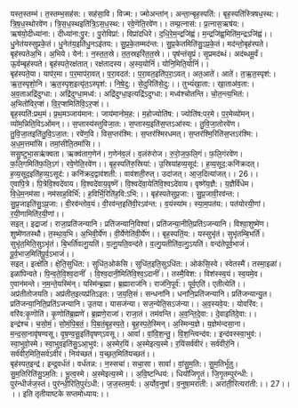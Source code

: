 

  
यस्त॒स्तम्भ॑। त॒स्तम्भ॒सह॑स:। सह॑सा॒वि। विज्म:। ज्मोअन्ता॑न्। अन्ता॒न्बृह॒स्पति॑:। बृह॒स्पति॑स्त्रिषध॒स्थ:। त्रि॒ष॒ध॒स्थोरवे॑ण। त्रि॒स॒ध॒स्थइति॑त्रि॒ऽस॒ध॒स्थ:। रवे॒णॆति॒रवे॑ण।। तम्प्र॒त्नास॑:। प्र॒त्नास॒ऋष॑य:। ऋष॑यो॒दीध्या॑ना:। दीध्या॑ना:पु॒र:। पु॒रोविप्रा॑:। विप्रा॑दधिरे। द॒धि॒रे॒म॒न्द्रजि॑ह्वं। म॒न्द्रजि॑ह्व॒मिति॑म॒न्द्रऽजि॑ह्वं।।  
धु॒नेत॑यस्सुप्रके॒तं। धु॒नेत॑य॒इति॑धु॒नऽइ॑तय:। सु॒प्र॒के॒तम्मद॑न्त:। सु॒प्र॒केतमिति॑सु॒ऽप्र॒के॒तं। मद॑न्तो॒बृह॑स्पते। बृह॑स्पतेअ॒भि। अ॒भिये। येन॑:। न॒स्त॒त॒स्रे। त॒त॒स्रइरि॑त॒त॒स्रे।। पृष॑न्तंसृ॒प्रं। सृ॒प्रमद॑ब्धं। अद॑ब्धमू॒र्वं। ऊ॒र्वम्बृह॑स्पते। बृह॑स्पते॒रक्ष॑तात्। रक्ष॑तादस्य। अ॒स्य॒योनिं॑। योनि॒मिति॒योनिं॑।।  
बृह॑स्पते॒या। याप॑र॒मा। प॒र॒माप॑रा॒वत्। प॒रा॒वदत॑:। प॒रा॒वत॒इति॑प॒रा॒ऽवत्। अत॒आते॑। आते॑। त॒ऋ॒त॒स्पृश॑:। ऋ॒त॒स्पृशो॒नि। ऋ॒त॒स्पृश॒इत्यृ॑त॒ऽस्पृश॑:। नि॒षे॒दु:। से॒दुरिति॑से॒दु:।। तुभ्यं॑खा॒ता:। खा॒ताअ॑व॒ता:। अ॒व॒ताअद्रि॑दुग्धा:। अद्रि॑दुग्धा॒मध्व॑:। अद्रि॑दुग्धा॒इत्यद्रि॑ऽदुग्धा:। मध्व॑श्चोतन्ति। चो॒त॒न्त्य॒भित॑:। अ॒भितो॑विर॒प्शं। वि॒र॒प्शमिति॑वि॒ऽर॒प्शं।।  
बृह॒स्पति॑:प्रथ॒मं। प्र॒थ॒मञ्जाय॑मान:। जाय॑मानोम॒ह:। म॒होज्योति॑ष:। ज्योति॑ष:पर॒मे। प॒र॒मेव्यो॑मन्। व्यो॑म॒न्निति॒विऽओ॑मन्।। स॒प्तास्य॑स्तुविजा॒त:। स॒प्तास्य॒इति॑स॒प्तऽआ॑स्य:। तु॒वि॒जा॒तोरवे॑ण। तु॒वि॒जा॒तइति॑तु॒वि॒ऽजा॒त:। रवे॑ण॒वि। विस॒प्तर॑श्मि:। स॒प्तर॑श्मिरधमत्। स॒प्तर॑श्मि॒रिति॑स॒प्तऽर॑श्मि:। अ॒ध॒म॒त्तमां॑सि। तमां॒सीति॒तमां॑सि।।  
ससु॒ष्टुभा॒सऋ॑क्वता। ऋक्व॑ताग॒णेन॑। ग॒णेन॑व॒लं। व॒लंरु॑रोज। रु॒रो॒ज॒फ॒लि॒गं। फ॒लि॒गंरवे॑ण। फ॒लि॒गमिति॑फ॒लि॒ऽगं। रवे॒णेति॒रवे॑ण।। बृह॒स्पति॑रु॒स्रिया॑:। उ॒स्रिया॑हव्य॒सूद॑:। ह॒व्य॒सूद॒:कनि॑क्रदत्। ह॒व्य॒सूद॒इति॑ह॒व्य॒ऽसूद॑:। कनि॑क्रद॒द्वाव॑शती:। वाव॑शती॒रुत्। उदा॑जत्। आ॒ज॒दित्या॑जत्।। 26।।  
ए॒वापि॒त्रे। पि॒त्रेवि॒श्वदे॑वाय। वि॒श्वदे॑वाय॒वृष्णॆ॑। वि॒श्वदे॑वा॒येति॑वि॒श्वऽदे॑वाय। वृष्णे॑य॒ज्ञै:। य॒ज्ञैर्वि॑धेम। वि॒धे॒म॒नम॑सा। नम॑साह॒विर्भि॑:। ह॒विर्भि॒रिति॑ह॒वि:ऽभि॑:।। बृह॑स्पतेसुप्र॒जा:। सु॒प्र॒जावी॒रव॑न्त:। सु॒प्र॒जाइति॑सु॒ऽप्र॒जा:। वी॒रव॑न्तोव॒यं। वी॒रव॑न्त॒इति॑वी॒रऽव॑न्त:। व॒यंस्या॑म। स्या॒म॒पत॑य:। पत॑योरयी॒णां। र॒यी॒णामिति॑र॒यी॒णां।।  
सइत्। इद्राजा॑। राजा॒प्रति॑जन्यानि। प्रति॑जन्यानि॒विश्वा॑। प्रति॑जन्या॒नीति॒प्रति॑ऽजन्यानि। विश्वा॒शुष्मे॑ण। शुष्मे॑णतस्थौ। त॒स्था॒व॒भि। अ॒भिवी॒र्ये॑ण। वी॒र्येणेति॑वी॒र्ये॑ण।। बृह॒स्पतिं॒य:। यस्सुभृ॑तं। सुभृ॑तम्बि॒भर्ति॑। सुभृ॑त॒मिति॒सुऽभृ॑तं। बि॒भर्ति॑वल्गू॒यति॑। व॒ल्गू॒यति॒वन्द॑ते। व॒ल्गु॒यतीति॑व॒ल्गु॒ऽयति॑। वन्द॑तेपूर्व॒भाजं॑। पू॒र्व॒भाज॒मिति॑पू॒र्व॒ऽभाजं॑।।  
सइत्। इत्क्षे॑ति। क्षे॒ति॒सुधि॑त:। सुधि॑त॒ओक॑सि। सुधि॑त॒इति॒सुऽधि॑त:। ओक॑सि॒स्वे। स्वेतस्मै॑। तस्मा॒इळा॑। इळा॑पिन्वते। पि॒न्व॒ते॒वि॒श्व॒दानीं॑ । वि॒श्व॒दानी॒मिति॑वि॒श्व॒ऽदानीं॑।। तस्मै॒विश:। विश॑स्स्व॒यं। स्व॒यमे॒व। ए॒वान॑मन्ते। न॒म॒न्ते॒यस्मि॑न्। यस्मि॑न्ब्र॒ह्मा। ब्र॒ह्माराज॑नि। राज॑नि॒पूर्व॑:। पूर्व॒एति॑। एतीत्येति॑।।  
अप्र॑तीतोजयति। अप्र॑तीत॒इत्यप्र॑तिऽइत:। ज॒य॒ति॒सं। सन्धना॑नि। धना॑नि॒प्रति॑जन्यानि। प्रति॑जन्यान्यु॒त। प्रति॑जन्या॒निति॒प्रति॑ऽजन्यानि। उ॒तया। यासज॑न्या। सज॒न्येति॒सऽज॑न्या।। अ॒व॒स्यवे॒य:। योवरि॑व:। वरि॑व:कृ॒णॊति॑। कृ॒णोति॑ब्र॒ह्मणे॑। ब्र॒ह्मणे॒राजा॑। राजा॒तं। तम॑वन्ति। अ॒व॒न्ति॒दे॒वा:। दे॒वाइति॑दे॒वा:।।  
इन्द्र॑श्च। च॒सो॒मं॒। सो॒मं॒पि॒ब॒तं॒। पि॒ब॒तं॒बृ॒ह॒स्प॒ते॒। बृ॒ह॒स्प॒ते॒स्मिन्। अ॒स्मिन्य॒ज्ञे। य॒ज्ञेम॑न्दसा॒ना। म॒न्द॒सा॒नावृ॑षण्वसू। वृ॒ष॒ण्व॒सू॒इति॑वृषण्ऽवसू।। आवां॑। वां॒वि॒श॒न्तु॒। वि॒श॒न्त्विन्द॑व:। इन्द॑वस्स्वा॒भुव॑:। स्वा॒भुवो॒स्मे। स्वा॒भुव॒इति॑सु॒ऽआ॒भुव॑:। अ॒स्मेर॒यिं। अ॒स्मेइत्य॒स्मे। र॒यिंसर्व॑वीरं। सर्व॑वीरं॒नि। सर्व॑वीर॒मिति॒सर्व॑ऽवीरं। निय॑च्छतं। य॒च्छ॒त॒मिति॑यच्छतं।।  
बृह॑स्पत॒इन्द्र॑। इन्द्र॒वर्ध॑तं। वर्ध॑तन्न:। न॒स्सचा॑। सचा॒सा। सावां॑। वां॒सु॒म॒ति:। सु॒म॒तिर्भू॑तु। सु॒म॒तिरिति॑सु॒ऽम॒ति:। भू॒त्व॒स्मे। अ॒स्मेइत्य॒स्मे।। अ॒वि॒ष्टन्धिय॑:। धियो॑जिगृ॒तं। जि॒गृ॒तम्पुर॑न्धी:। पुर॑न्धीर्जज॒स्तं। पुर॑न्धी॒रिति॒पुरं॑ऽधी:। ज॒ज॒स्तम॒र्य:। अ॒र्योव॒नुषां॑। व॒नुषा॒मरा॑ती:। अरा॑ती॒रित्यरा॑ती:।। 27।। ।। इति तृतीयाष्टके सप्तमोध्याय:।।  
